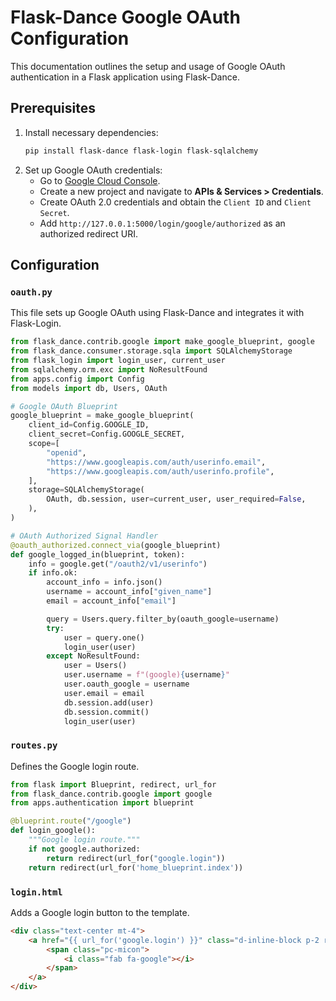 # Flask-Dance Google OAuth Configuration

This documentation outlines the setup and usage of Google OAuth authentication in a Flask application using Flask-Dance.

## Prerequisites
1. Install necessary dependencies:
   ```sh
   pip install flask-dance flask-login flask-sqlalchemy
   ```
2. Set up Google OAuth credentials:
   - Go to [Google Cloud Console](https://console.developers.google.com/).
   - Create a new project and navigate to **APIs & Services > Credentials**.
   - Create OAuth 2.0 credentials and obtain the `Client ID` and `Client Secret`.
   - Add `http://127.0.0.1:5000/login/google/authorized` as an authorized redirect URI.

## Configuration

### `oauth.py`
This file sets up Google OAuth using Flask-Dance and integrates it with Flask-Login.

```python
from flask_dance.contrib.google import make_google_blueprint, google
from flask_dance.consumer.storage.sqla import SQLAlchemyStorage
from flask_login import login_user, current_user
from sqlalchemy.orm.exc import NoResultFound
from apps.config import Config 
from models import db, Users, OAuth

# Google OAuth Blueprint
google_blueprint = make_google_blueprint(
    client_id=Config.GOOGLE_ID,
    client_secret=Config.GOOGLE_SECRET,
    scope=[
        "openid",
        "https://www.googleapis.com/auth/userinfo.email",
        "https://www.googleapis.com/auth/userinfo.profile",
    ],
    storage=SQLAlchemyStorage(
        OAuth, db.session, user=current_user, user_required=False,
    ),
)

# OAuth Authorized Signal Handler
@oauth_authorized.connect_via(google_blueprint)
def google_logged_in(blueprint, token):
    info = google.get("/oauth2/v1/userinfo")
    if info.ok:
        account_info = info.json()
        username = account_info["given_name"]
        email = account_info["email"]

        query = Users.query.filter_by(oauth_google=username)
        try:
            user = query.one()
            login_user(user)
        except NoResultFound:
            user = Users()
            user.username = f"(google){username}"
            user.oauth_google = username
            user.email = email
            db.session.add(user)
            db.session.commit()
            login_user(user)
```

### `routes.py`
Defines the Google login route.

```python
from flask import Blueprint, redirect, url_for
from flask_dance.contrib.google import google
from apps.authentication import blueprint

@blueprint.route("/google")
def login_google():
    """Google login route."""
    if not google.authorized:
        return redirect(url_for("google.login"))
    return redirect(url_for('home_blueprint.index'))
```

### `login.html`
Adds a Google login button to the template.

```html
<div class="text-center mt-4">
    <a href="{{ url_for('google.login') }}" class="d-inline-block p-2 rounded border text-secondary">
        <span class="pc-micon">
            <i class="fab fa-google"></i>
        </span>
    </a>
</div>
```

